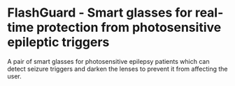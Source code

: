 # FlashGuard - Smart glasses for real-time protection from photosensitive epileptic triggers

A pair of smart glasses for photosensitive epilepsy patients which can detect seizure triggers and darken the lenses to prevent it from affecting the user.



